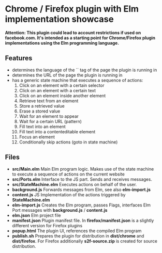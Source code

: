 # Chrome / Firefox plugin with Elm implementation showcase

**Attention: This plugin could lead to account restrictions if used on facebook.com. It's intended as a starting point for Chrome/Firefox plugin implementations using the Elm programming language.**

## Features
* determines the language of the ´<html>´ tag of the page the plugin is running in
* determines the URL of the page the plugin is running in
* has a generic state machine that executes a sequence of actions:
  1. Click on an element with a certain selector
  2. Click on an element with a certain text
  3. Click on an element inside another element
  4. Retrieve text from an element
  5. Store a retrieved value
  6. Erase a stored value
  7. Wait for an element to appear
  8. Wait for a certain URL (pattern)
  9. Fill text into an element
  10. Fill text into a contenteditable element
  11. Focus an element
  12. Conditionally skip actions (goto in state machine)

## Files

* **src/Main.elm** Main Elm program logic. Makes use of the state machine to execute a sequence of actions on the current website
* **src/Ports.elm** Interface to the JS part. Sends and receives messages.
* **src/StateMachine.elm** Executes actions on behalf of the user.
* **background.js** Forwards messages from Elm, see also **elm-import.js**
* **content.js** JS Implementation of the actions triggered by **StateMachine.elm**
* **elm-import.js** Creates the Elm program, passes Flags, interfaces Elm Port messages with **background.js** / **content.js**
* **elm.json** Elm project file
* **manifest.json** Plugin manifest file. In **firefox/manifest.json** is a slightly different version for Firefox plugins
* **popup.html** The plugin UI, references the compiled Elm program
* **publish.sh** Prepares the plugin for distribution in **dist/chrome** and **dist/firefox**. For Firefox additionally **s2f-source.zip** is created for source distribution.
